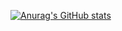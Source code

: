 [![Anurag's GitHub stats](https://github-readme-stats.vercel.app/api?username=niklasthiem1)](https://github.com/anuraghazra/github-readme-stats)
